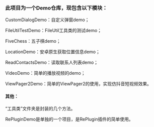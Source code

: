 ### 此项目为一个Demo仓库，现包含以下模块：

CustomDialogDemo：自定义弹窗demo；

FileUtilTestDemo：FileUtil工具类的测试demo；

FiveChess：五子棋demo；

LocationDemo：安卓原生获取位置信息demo；

ReadContactsDemo：读取联系人列表demo；

VideoDemo：简单的播放视频的demo；

ViewPager2Demo：简单的ViewPager2的使用，实现仿抖音短视频效果。





#### 其他：

“工具类”文件夹是封装的几个方法。

RePluginDemo是单独的一个项目，是RePlugin插件的简单使用。